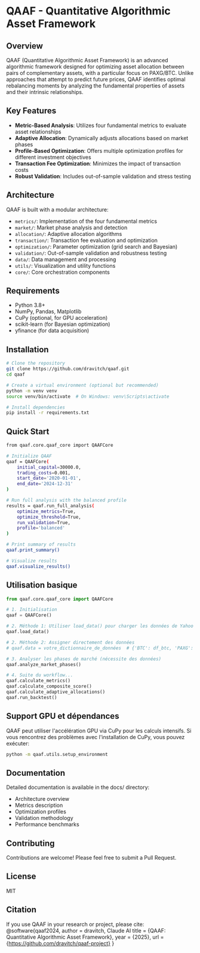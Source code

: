 # QAAF - Quantitative Algorithmic Asset Framework

## Overview

QAAF (Quantitative Algorithmic Asset Framework) is an advanced algorithmic framework designed for optimizing asset allocation between pairs of complementary assets, with a particular focus on PAXG/BTC. Unlike approaches that attempt to predict future prices, QAAF identifies optimal rebalancing moments by analyzing the fundamental properties of assets and their intrinsic relationships.

## Key Features

- **Metric-Based Analysis**: Utilizes four fundamental metrics to evaluate asset relationships
- **Adaptive Allocation**: Dynamically adjusts allocations based on market phases
- **Profile-Based Optimization**: Offers multiple optimization profiles for different investment objectives
- **Transaction Fee Optimization**: Minimizes the impact of transaction costs
- **Robust Validation**: Includes out-of-sample validation and stress testing

## Architecture

QAAF is built with a modular architecture:

- `metrics/`: Implementation of the four fundamental metrics
- `market/`: Market phase analysis and detection
- `allocation/`: Adaptive allocation algorithms
- `transaction/`: Transaction fee evaluation and optimization
- `optimization/`: Parameter optimization (grid search and Bayesian)
- `validation/`: Out-of-sample validation and robustness testing
- `data/`: Data management and processing
- `utils/`: Visualization and utility functions
- `core/`: Core orchestration components

## Requirements

- Python 3.8+
- NumPy, Pandas, Matplotlib
- CuPy (optional, for GPU acceleration)
- scikit-learn (for Bayesian optimization)
- yfinance (for data acquisition)

## Installation

```bash
# Clone the repository
git clone https://github.com/dravitch/qaaf.git
cd qaaf

# Create a virtual environment (optional but recommended)
python -m venv venv
source venv/bin/activate  # On Windows: venv\Scripts\activate

# Install dependencies
pip install -r requirements.txt
```

## Quick Start

```bash
from qaaf.core.qaaf_core import QAAFCore

# Initialize QAAF
qaaf = QAAFCore(
    initial_capital=30000.0,
    trading_costs=0.001,
    start_date='2020-01-01',
    end_date='2024-12-31'
)

# Run full analysis with the balanced profile
results = qaaf.run_full_analysis(
    optimize_metrics=True,
    optimize_threshold=True,
    run_validation=True,
    profile='balanced'
)

# Print summary of results
qaaf.print_summary()

# Visualize results
qaaf.visualize_results()
```
## Utilisation basique

```python
from qaaf.core.qaaf_core import QAAFCore

# 1. Initialisation
qaaf = QAAFCore()

# 2. Méthode 1: Utiliser load_data() pour charger les données de Yahoo Finance
qaaf.load_data()

# 2. Méthode 2: Assigner directement des données
# qaaf.data = votre_dictionnaire_de_données  # {'BTC': df_btc, 'PAXG': df_paxg, 'PAXG/BTC': df_ratio}

# 3. Analyser les phases de marché (nécessite des données)
qaaf.analyze_market_phases()

# 4. Suite du workflow...
qaaf.calculate_metrics()
qaaf.calculate_composite_score()
qaaf.calculate_adaptive_allocations()
qaaf.run_backtest()
```
## Support GPU et dépendances

QAAF peut utiliser l'accélération GPU via CuPy pour les calculs intensifs. Si vous rencontrez des problèmes avec l'installation de CuPy, vous pouvez exécuter:

```bash
python -m qaaf.utils.setup_environment
```
## Documentation
Detailed documentation is available in the docs/ directory:

- Architecture overview
- Metrics description
- Optimization profiles
- Validation methodology
- Performance benchmarks

## Contributing
Contributions are welcome! Please feel free to submit a Pull Request.

## License
MIT

## Citation
If you use QAAF in your research or project, please cite:
@software{qaaf2024,
  author = dravitch, Claude AI
  title = {QAAF: Quantitative Algorithmic Asset Framework},
  year = {2025},
  url = {https://github.com/dravitch/qaaf-project}
}
